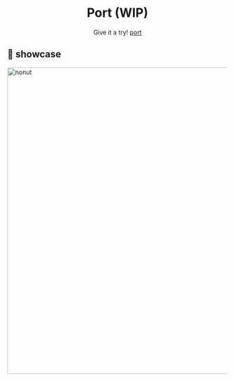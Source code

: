 <div align='center'>

# Port (**WIP**)

Give it a try! [port](https://port-phi-three.vercel.app/)
</div>

## 🌟 showcase

<img width="700" alt="nonut" src="./res/demo.gif">
